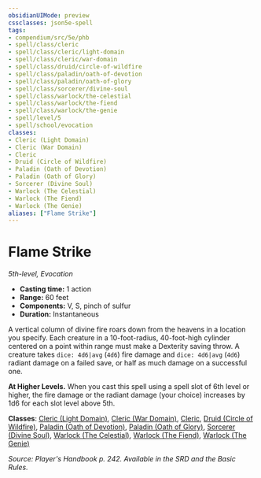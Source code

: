 ```yaml
---
obsidianUIMode: preview
cssclasses: json5e-spell
tags:
- compendium/src/5e/phb
- spell/class/cleric
- spell/class/cleric/light-domain
- spell/class/cleric/war-domain
- spell/class/druid/circle-of-wildfire
- spell/class/paladin/oath-of-devotion
- spell/class/paladin/oath-of-glory
- spell/class/sorcerer/divine-soul
- spell/class/warlock/the-celestial
- spell/class/warlock/the-fiend
- spell/class/warlock/the-genie
- spell/level/5
- spell/school/evocation
classes:
- Cleric (Light Domain)
- Cleric (War Domain)
- Cleric
- Druid (Circle of Wildfire)
- Paladin (Oath of Devotion)
- Paladin (Oath of Glory)
- Sorcerer (Divine Soul)
- Warlock (The Celestial)
- Warlock (The Fiend)
- Warlock (The Genie)
aliases: ["Flame Strike"]
---
```

# Flame Strike
*5th-level, Evocation*  

- **Casting time:** 1 action
- **Range:** 60 feet
- **Components:** V, S, pinch of sulfur
- **Duration:** Instantaneous

A vertical column of divine fire roars down from the heavens in a location you specify. Each creature in a 10-foot-radius, 40-foot-high cylinder centered on a point within range must make a Dexterity saving throw. A creature takes `dice: 4d6|avg` (`4d6`) fire damage and `dice: 4d6|avg` (`4d6`) radiant damage on a failed save, or half as much damage on a successful one.

**At Higher Levels.** When you cast this spell using a spell slot of 6th level or higher, the fire damage or the radiant damage (your choice) increases by 1d6 for each slot level above 5th.

**Classes**: [Cleric (Light Domain)](4-Resources/Compendium/classes/cleric-light-domain.md), [Cleric (War Domain)](4-Resources/Compendium/classes/cleric-war-domain.md), [Cleric](4-Resources/Compendium/classes/cleric.md), [Druid (Circle of Wildfire)](4-Resources/Compendium/classes/druid-circle-of-wildfire-tce.md), [Paladin (Oath of Devotion)](4-Resources/Compendium/classes/paladin-oath-of-devotion.md), [Paladin (Oath of Glory)](4-Resources/Compendium/classes/paladin-oath-of-glory-tce.md), [Sorcerer (Divine Soul)](4-Resources/Compendium/classes/sorcerer-divine-soul-xge.md), [Warlock (The Celestial)](4-Resources/Compendium/classes/warlock-the-celestial-xge.md), [Warlock (The Fiend)](4-Resources/Compendium/classes/warlock-the-fiend.md), [Warlock (The Genie)](4-Resources/Compendium/classes/warlock-the-genie-tce.md)

*Source: Player's Handbook p. 242. Available in the SRD and the Basic Rules.*